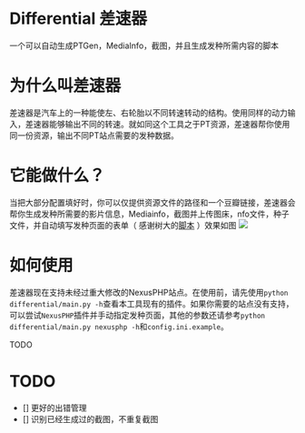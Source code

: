 # Differential 差速器
一个可以自动生成PTGen，MediaInfo，截图，并且生成发种所需内容的脚本


# 为什么叫差速器
差速器是汽车上的一种能使左、右轮胎以不同转速转动的结构。使用同样的动力输入，差速器能够输出不同的转速。就如同这个工具之于PT资源，差速器帮你使用同一份资源，输出不同PT站点需要的发种数据。

# 它能做什么？
当把大部分配置填好时，你可以仅提供资源文件的路径和一个豆瓣链接，差速器会帮你生成发种所需要的影片信息，Mediainfo，截图并上传图床，nfo文件，种子文件，并自动填写发种页面的表单（ 感谢树大的[脚本](https://github.com/techmovie/easy-upload) ）效果如图
![](./usage.gif)

# 如何使用

差速器现在支持未经过重大修改的NexusPHP站点。在使用前，请先使用`python differential/main.py -h`查看本工具现有的插件。如果你需要的站点没有支持，可以尝试`NexusPHP`插件并手动指定发种页面，其他的参数还请参考`python differential/main.py nexusphp -h`和`config.ini.example`。

TODO


# TODO
- [] 更好的出错管理
- [] 识别已经生成过的截图，不重复截图